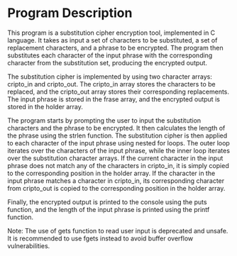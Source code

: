# Program Description

This program is a substitution cipher encryption tool, implemented in C language. It takes as input a set of characters to be substituted, a set of replacement characters, and a phrase to be encrypted. The program then substitutes each character of the input phrase with the corresponding character from the substitution set, producing the encrypted output.

The substitution cipher is implemented by using two character arrays: cripto_in and cripto_out. The cripto_in array stores the characters to be replaced, and the cripto_out array stores their corresponding replacements. The input phrase is stored in the frase array, and the encrypted output is stored in the holder array.

The program starts by prompting the user to input the substitution characters and the phrase to be encrypted. It then calculates the length of the phrase using the strlen function. The substitution cipher is then applied to each character of the input phrase using nested for loops. The outer loop iterates over the characters of the input phrase, while the inner loop iterates over the substitution character arrays. If the current character in the input phrase does not match any of the characters in cripto_in, it is simply copied to the corresponding position in the holder array. If the character in the input phrase matches a character in cripto_in, its corresponding character from cripto_out is copied to the corresponding position in the holder array.

Finally, the encrypted output is printed to the console using the puts function, and the length of the input phrase is printed using the printf function.

Note: The use of gets function to read user input is deprecated and unsafe. It is recommended to use fgets instead to avoid buffer overflow vulnerabilities.